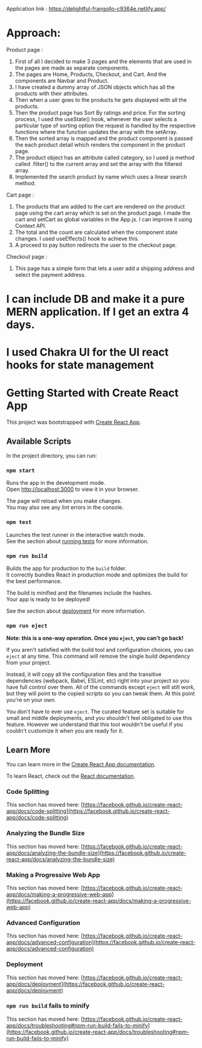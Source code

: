 Application link : https://delightful-frangollo-c9364e.netlify.app/

# Approach:

Product page :
1) First of all I decided to make 3 pages and the elements that are used in the pages are made as separate components.
2) The pages are Home, Products, Checkout, and Cart. And the components are Navbar and Product.
3) I have created a dummy array of JSON objects which has all the products with their attributes.
4) Then when a user goes to the products he gets displayed with all the products.
5) Then the product page has Sort By ratings and price. For the sorting process, I used the useState() hook, whenever the user selects a particular type of sorting option the request is handled by the respective functions where the function updates the array with the setArray.
6) Then the sorted array is mapped and the product component is passed the each product detail which renders the component in the product page.
7) The product object has an attribute called category, so I used js method called .filter() to the current array and set the array with the filtered array.
8) Implemented the search product by name which uses a linear search method.

Cart page : 
1) The products that are added to the cart are rendered on the product page using the cart array which is set on the product page. I made the cart and setCart as global variables in the App.js. I can improve it using Context API.
2) The total and the count are calculated when the component state changes. I used useEffects() hook to achieve this.
3) A proceed to pay button redirects the user to the checkout page.

Checkout page : 
1) This page has a simple form that lets a user add a shipping address and select the payment address.



# I can include DB and make it a pure MERN application. If I get an extra 4 days.



# I used Chakra UI for the UI react hooks for state management
# Getting Started with Create React App

This project was bootstrapped with [Create React App](https://github.com/facebook/create-react-app).

## Available Scripts

In the project directory, you can run:

### `npm start`

Runs the app in the development mode.\
Open [http://localhost:3000](http://localhost:3000) to view it in your browser.

The page will reload when you make changes.\
You may also see any lint errors in the console.

### `npm test`

Launches the test runner in the interactive watch mode.\
See the section about [running tests](https://facebook.github.io/create-react-app/docs/running-tests) for more information.

### `npm run build`

Builds the app for production to the `build` folder.\
It correctly bundles React in production mode and optimizes the build for the best performance.

The build is minified and the filenames include the hashes.\
Your app is ready to be deployed!

See the section about [deployment](https://facebook.github.io/create-react-app/docs/deployment) for more information.

### `npm run eject`

**Note: this is a one-way operation. Once you `eject`, you can't go back!**

If you aren't satisfied with the build tool and configuration choices, you can `eject` at any time. This command will remove the single build dependency from your project.

Instead, it will copy all the configuration files and the transitive dependencies (webpack, Babel, ESLint, etc) right into your project so you have full control over them. All of the commands except `eject` will still work, but they will point to the copied scripts so you can tweak them. At this point you're on your own.

You don't have to ever use `eject`. The curated feature set is suitable for small and middle deployments, and you shouldn't feel obligated to use this feature. However we understand that this tool wouldn't be useful if you couldn't customize it when you are ready for it.

## Learn More

You can learn more in the [Create React App documentation](https://facebook.github.io/create-react-app/docs/getting-started).

To learn React, check out the [React documentation](https://reactjs.org/).

### Code Splitting

This section has moved here: [https://facebook.github.io/create-react-app/docs/code-splitting](https://facebook.github.io/create-react-app/docs/code-splitting)

### Analyzing the Bundle Size

This section has moved here: [https://facebook.github.io/create-react-app/docs/analyzing-the-bundle-size](https://facebook.github.io/create-react-app/docs/analyzing-the-bundle-size)

### Making a Progressive Web App

This section has moved here: [https://facebook.github.io/create-react-app/docs/making-a-progressive-web-app](https://facebook.github.io/create-react-app/docs/making-a-progressive-web-app)

### Advanced Configuration

This section has moved here: [https://facebook.github.io/create-react-app/docs/advanced-configuration](https://facebook.github.io/create-react-app/docs/advanced-configuration)

### Deployment

This section has moved here: [https://facebook.github.io/create-react-app/docs/deployment](https://facebook.github.io/create-react-app/docs/deployment)

### `npm run build` fails to minify

This section has moved here: [https://facebook.github.io/create-react-app/docs/troubleshooting#npm-run-build-fails-to-minify](https://facebook.github.io/create-react-app/docs/troubleshooting#npm-run-build-fails-to-minify)
